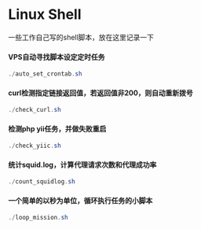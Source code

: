 # Linux Shell
一些工作自己写的shell脚本，放在这里记录一下


#### VPS自动寻找脚本设定定时任务

```powershell
./auto_set_crontab.sh
```

#### curl检测指定链接返回值，若返回值非200，则自动重新拨号

```powershell
./check_curl.sh
```

#### 检测php yii任务，并做失败重启

```powershell
./check_yiic.sh
```

#### 统计squid.log，计算代理请求次数和代理成功率

```powershell
./count_squidlog.sh
```

#### 一个简单的以秒为单位，循环执行任务的小脚本

```powershell
./loop_mission.sh
```
